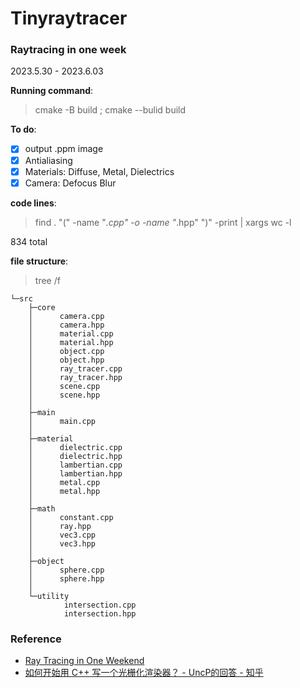 # Tinyraytracer

### Raytracing in one week
2023.5.30 - 2023.6.03

**Running command**:
> cmake -B build ; cmake --bulid build

**To do**:
- [x] output .ppm image
- [x] Antialiasing
- [x] Materials: Diffuse, Metal, Dielectrics
- [x] Camera: Defocus Blur

**code lines**:
> find . "(" -name "*.cpp" -o -name "*.hpp" ")" -print | xargs wc -l

834 total

**file structure**:
> tree /f
```
└─src
    ├─core
    │      camera.cpp
    │      camera.hpp
    │      material.cpp
    │      material.hpp
    │      object.cpp
    │      object.hpp
    │      ray_tracer.cpp
    │      ray_tracer.hpp
    │      scene.cpp
    │      scene.hpp
    │
    ├─main
    │      main.cpp
    │
    ├─material
    │      dielectric.cpp
    │      dielectric.hpp
    │      lambertian.cpp
    │      lambertian.hpp
    │      metal.cpp
    │      metal.hpp
    │
    ├─math
    │      constant.cpp
    │      ray.hpp
    │      vec3.cpp
    │      vec3.hpp
    │
    ├─object
    │      sphere.cpp
    │      sphere.hpp
    │
    └─utility
            intersection.cpp
            intersection.hpp
```    

### Reference

- [Ray Tracing in One Weekend](https://raytracing.github.io/books/RayTracingInOneWeekend.html)
- [如何开始用 C++ 写一个光栅化渲染器？ - UncP的回答 - 知乎](https://www.zhihu.com/question/24786878/answer/127484388)
